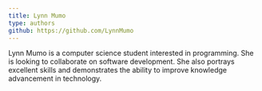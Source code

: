 ```yaml
---
title: Lynn Mumo
type: authors
github: https://github.com/LynnMumo
---
```

Lynn Mumo is a computer science student interested in programming. She is looking to collaborate on software development. She also portrays excellent skills and demonstrates the ability to improve knowledge advancement in technology.